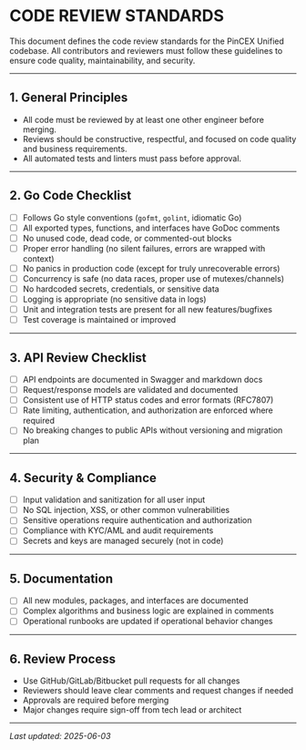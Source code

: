 # CODE REVIEW STANDARDS

This document defines the code review standards for the PinCEX Unified codebase. All contributors and reviewers must follow these guidelines to ensure code quality, maintainability, and security.

---

## 1. General Principles
- All code must be reviewed by at least one other engineer before merging.
- Reviews should be constructive, respectful, and focused on code quality and business requirements.
- All automated tests and linters must pass before approval.

---

## 2. Go Code Checklist
- [ ] Follows Go style conventions (`gofmt`, `golint`, idiomatic Go)
- [ ] All exported types, functions, and interfaces have GoDoc comments
- [ ] No unused code, dead code, or commented-out blocks
- [ ] Proper error handling (no silent failures, errors are wrapped with context)
- [ ] No panics in production code (except for truly unrecoverable errors)
- [ ] Concurrency is safe (no data races, proper use of mutexes/channels)
- [ ] No hardcoded secrets, credentials, or sensitive data
- [ ] Logging is appropriate (no sensitive data in logs)
- [ ] Unit and integration tests are present for all new features/bugfixes
- [ ] Test coverage is maintained or improved

---

## 3. API Review Checklist
- [ ] API endpoints are documented in Swagger and markdown docs
- [ ] Request/response models are validated and documented
- [ ] Consistent use of HTTP status codes and error formats (RFC7807)
- [ ] Rate limiting, authentication, and authorization are enforced where required
- [ ] No breaking changes to public APIs without versioning and migration plan

---

## 4. Security & Compliance
- [ ] Input validation and sanitization for all user input
- [ ] No SQL injection, XSS, or other common vulnerabilities
- [ ] Sensitive operations require authentication and authorization
- [ ] Compliance with KYC/AML and audit requirements
- [ ] Secrets and keys are managed securely (not in code)

---

## 5. Documentation
- [ ] All new modules, packages, and interfaces are documented
- [ ] Complex algorithms and business logic are explained in comments
- [ ] Operational runbooks are updated if operational behavior changes

---

## 6. Review Process
- Use GitHub/GitLab/Bitbucket pull requests for all changes
- Reviewers should leave clear comments and request changes if needed
- Approvals are required before merging
- Major changes require sign-off from tech lead or architect

---

_Last updated: 2025-06-03_
